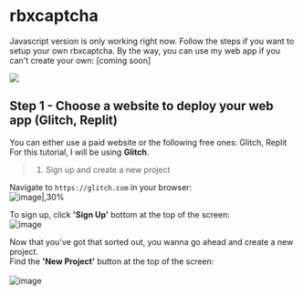 # rbxcaptcha
Javascript version is only working right now.
Follow the steps if you want to setup your own rbxcaptcha. 
By the way, you can use my web app if you can't create your own: [coming soon]

![](https://komarev.com/ghpvc/?username=rbxcaptcha&label=Repo+Views)

## Step 1 - Choose a website to deploy your web app (Glitch, Replit)
You can either use a paid website or the following free ones: Glitch, Replit <br> For this tutorial, I will be using **Glitch**. </br>

> 1) Sign up and create a new project

Navigate to `https://glitch.com` in your browser:<br>![image|,30%](https://github.com/syflairenicole/rbxcaptcha/assets/105584041/e46fec81-6729-4f5b-9d7f-cff876fd5de9)</br>

To sign up, click **'Sign Up'** bottom at the top of the screen:<br>![image](https://github.com/syflairenicole/rbxcaptcha/assets/105584041/aefa1bed-7964-4594-bf8d-f116cc7e3d73)</br>

Now that you've got that sorted out, you wanna go ahead and create a new project. <br>Find the **'New Project'** button at the top of the screen:</br><br>![image](https://github.com/syflairenicole/rbxcaptcha/assets/105584041/ce527b3a-23c3-427c-9d5c-4e2e6d67602c)</br>
